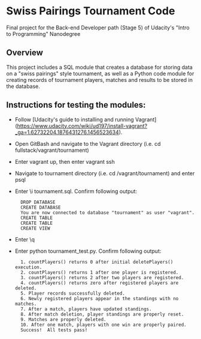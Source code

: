 # Swiss Pairings Tournament Code
Final project for the Back-end Developer path (Stage 5) of Udacity's "Intro to Programming" Nanodegree

## Overview
This project includes a SQL module that creates a database for storing data on a "swiss pairings" style tournament, as well as a Python code module for creating records of tournament players, matches and results to be stored in the database.

## Instructions for testing the modules:
* Follow [Udacity's guide to installing and running Vagrant] (https://www.udacity.com/wiki/ud197/install-vagrant?_ga=1.62732204.1876431276.1456523634).
* Open GitBash and navigate to the Vagrant directory (i.e. cd fullstack/vagrant/tournament)
* Enter vagrant up, then enter vagrant ssh
* Navigate to tournament directory (i.e. cd /vagrant/tournament) and enter psql
* Enter \i tournament.sql. Confirm following output:
		
		DROP DATABASE 
		CREATE DATABASE 
		You are now connected to database "tournament" as user "vagrant". 
		CREATE TABLE 
		CREATE TABLE 
		CREATE VIEW
* Enter \q
* Enter python tournament_test.py.  Confirm following output:

		1. countPlayers() returns 0 after initial deletePlayers() execution.
		2. countPlayers() returns 1 after one player is registered.
		3. countPlayers() returns 2 after two players are registered.
  		4. countPlayers() returns zero after registered players are deleted.
  		5. Player records successfully deleted.
  		6. Newly registered players appear in the standings with no matches.
  		7. After a match, players have updated standings.
  		8. After match deletion, player standings are properly reset.
  		9. Matches are properly deleted.
  		10. After one match, players with one win are properly paired.
  		Success!  All tests pass!
